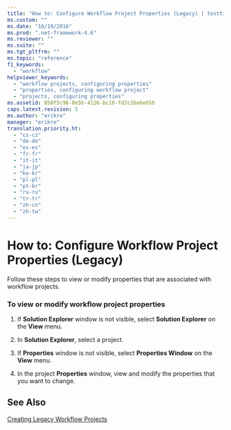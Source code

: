 ```yaml
---
title: "How to: Configure Workflow Project Properties (Legacy) | testtitle"
ms.custom: ""
ms.date: "10/19/2016"
ms.prod: ".net-framework-4.6"
ms.reviewer: ""
ms.suite: ""
ms.tgt_pltfrm: ""
ms.topic: "reference"
f1_keywords: 
  - "workflow"
helpviewer_keywords: 
  - "workflow projects, configuring properties"
  - "properties, configuring workflow project"
  - "projects, configuring properties"
ms.assetid: 850f5c96-8e5b-4126-bc16-fd2c26e6e656
caps.latest.revision: 5
ms.author: "erikre"
manager: "erikre"
translation.priority.ht: 
  - "cs-cz"
  - "de-de"
  - "es-es"
  - "fr-fr"
  - "it-it"
  - "ja-jp"
  - "ko-kr"
  - "pl-pl"
  - "pt-br"
  - "ru-ru"
  - "tr-tr"
  - "zh-cn"
  - "zh-tw"
---
```

# How to: Configure Workflow Project Properties (Legacy)
Follow these steps to view or modify properties that are associated with workflow projects.  
  
### To view or modify workflow project properties  
  
1.  If **Solution Explorer** window is not visible, select **Solution Explorer** on the **View** menu.  
  
2.  In **Solution Explorer**, select a project.  
  
3.  If **Properties** window is not visible, select **Properties Window** on the **View** menu.  
  
4.  In the project **Properties** window, view and modify the properties that you want to change.  
  
## See Also  
 [Creating Legacy Workflow Projects](../workflow-designer/creating-legacy-workflow-projects.md)